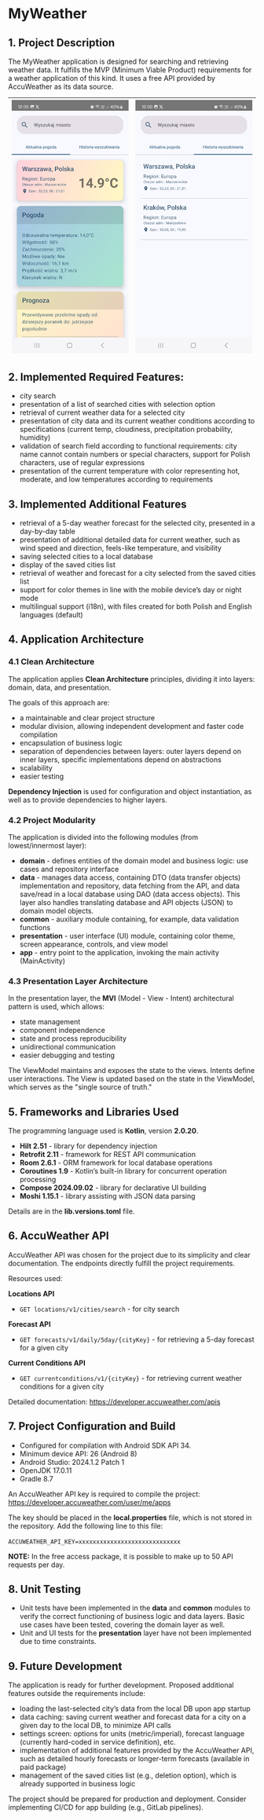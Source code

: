 # MyWeather

## 1. Project Description

The MyWeather application is designed for searching and retrieving weather data. It fulfills the MVP (Minimum Viable Product) requirements for a weather application of this kind.
It uses a free API provided by AccuWeather as its data source.

| ![Current Weather](docs/screenshot1.jpg) | ![Search History](docs/screenshot2.jpg) |
| --- | --- |

## 2. Implemented Required Features:

- city search
- presentation of a list of searched cities with selection option
- retrieval of current weather data for a selected city
- presentation of city data and its current weather conditions according to specifications (current temp, cloudiness, precipitation probability, humidity)
- validation of search field according to functional requirements: city name cannot contain numbers or special characters, support for Polish characters, use of regular expressions
- presentation of the current temperature with color representing hot, moderate, and low temperatures according to requirements

## 3. Implemented Additional Features

- retrieval of a 5-day weather forecast for the selected city, presented in a day-by-day table
- presentation of additional detailed data for current weather, such as wind speed and direction, feels-like temperature, and visibility
- saving selected cities to a local database
- display of the saved cities list
- retrieval of weather and forecast for a city selected from the saved cities list
- support for color themes in line with the mobile device’s day or night mode
- multilingual support (i18n), with files created for both Polish and English languages (default)

## 4. Application Architecture

### 4.1 Clean Architecture

The application applies **Clean Architecture** principles, dividing it into layers: domain, data, and presentation.

The goals of this approach are:
- a maintainable and clear project structure
- modular division, allowing independent development and faster code compilation
- encapsulation of business logic
- separation of dependencies between layers: outer layers depend on inner layers, specific implementations depend on abstractions
- scalability
- easier testing

**Dependency Injection** is used for configuration and object instantiation, as well as to provide dependencies to higher layers.

### 4.2 Project Modularity

The application is divided into the following modules (from lowest/innermost layer):

- **domain** - defines entities of the domain model and business logic: use cases and repository interface
- **data** - manages data access, containing DTO (data transfer objects) implementation and repository, data fetching from the API, and data save/read in a local database using DAO (data access objects). This layer also handles translating database and API objects (JSON) to domain model objects.
- **common** - auxiliary module containing, for example, data validation functions
- **presentation** - user interface (UI) module, containing color theme, screen appearance, controls, and view model
- **app** - entry point to the application, invoking the main activity (MainActivity)

### 4.3 Presentation Layer Architecture

In the presentation layer, the **MVI** (Model - View - Intent) architectural pattern is used, which allows:
- state management
- component independence
- state and process reproducibility
- unidirectional communication
- easier debugging and testing

The ViewModel maintains and exposes the state to the views. Intents define user interactions.
The View is updated based on the state in the ViewModel, which serves as the "single source of truth."

## 5. Frameworks and Libraries Used

The programming language used is **Kotlin**, version **2.0.20**.

- **Hilt 2.51** - library for dependency injection
- **Retrofit 2.11** - framework for REST API communication
- **Room 2.6.1** - ORM framework for local database operations
- **Coroutines 1.9** - Kotlin’s built-in library for concurrent operation processing
- **Compose 2024.09.02** - library for declarative UI building
- **Moshi 1.15.1** - library assisting with JSON data parsing

Details are in the **lib.versions.toml** file.

## 6. AccuWeather API

AccuWeather API was chosen for the project due to its simplicity and clear documentation. The endpoints directly fulfill the project requirements.

Resources used:

**Locations API**
- `GET locations/v1/cities/search` - for city search

**Forecast API**
- `GET forecasts/v1/daily/5day/{cityKey}` - for retrieving a 5-day forecast for a given city

**Current Conditions API**
- `GET currentconditions/v1/{cityKey}` - for retrieving current weather conditions for a given city

Detailed documentation: https://developer.accuweather.com/apis

## 7. Project Configuration and Build

- Configured for compilation with Android SDK API 34.
- Minimum device API: 26 (Android 8)
- Android Studio: 2024.1.2 Patch 1
- OpenJDK 17.0.11
- Gradle 8.7

An AccuWeather API key is required to compile the project:
https://developer.accuweather.com/user/me/apps

The key should be placed in the **local.properties** file, which is not stored in the repository.
Add the following line to this file:

`ACCUWEATHER_API_KEY=xxxxxxxxxxxxxxxxxxxxxxxxxxxxx`

**NOTE:** In the free access package, it is possible to make up to 50 API requests per day.

## 8. Unit Testing ###

- Unit tests have been implemented in the **data** and **common** modules to verify the correct functioning of business logic and data layers. Basic use cases have been tested, covering the domain layer as well.
- Unit and UI tests for the **presentation** layer have not been implemented due to time constraints.

## 9. Future Development ###

The application is ready for further development. Proposed additional features outside the requirements include:
- loading the last-selected city’s data from the local DB upon app startup
- data caching: saving current weather and forecast data for a city on a given day to the local DB, to minimize API calls
- settings screen: options for units (metric/imperial), forecast language (currently hard-coded in service definition), etc.
- implementation of additional features provided by the AccuWeather API, such as detailed hourly forecasts or longer-term forecasts (available in paid package)
- management of the saved cities list (e.g., deletion option), which is already supported in business logic

The project should be prepared for production and deployment. Consider implementing CI/CD for app building (e.g., GitLab pipelines).
